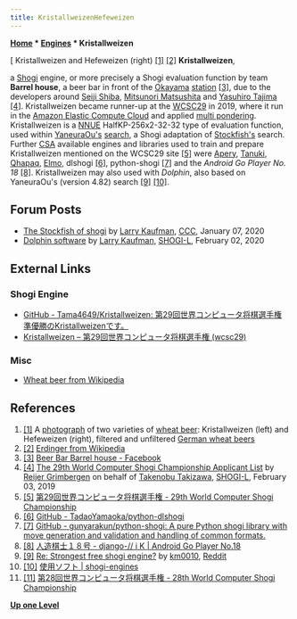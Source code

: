 ```yaml
---
title: KristallweizenHefeweizen
---
```

**[Home](Home "Home") \* [Engines](Engines "Engines") \* Kristallweizen**



[ Kristallweizen and Hefeweizen (right) <a id="cite-note-1" href="#cite-ref-1">[1]</a> <a id="cite-note-2" href="#cite-ref-2">[2]</a>
**Kristallweizen**,  

a [Shogi](Shogi "Shogi") engine, or more precisely a Shogi evaluation function by team **Barrel house**, a beer bar in front of the [Okayama](https://en.wikipedia.org/wiki/Okayama) [station](https://en.wikipedia.org/wiki/Okayama_Station) <a id="cite-note-3" href="#cite-ref-3">[3]</a>, 
due to the developers around [Seiji Shiba](index.php?title=Seiji_Shiba&action=edit&redlink=1 "Seiji Shiba (page does not exist)"), [Mitsunori Matsushita](index.php?title=Mitsunori_Matsushita&action=edit&redlink=1 "Mitsunori Matsushita (page does not exist)") and [Yasuhiro Tajima](Yasuhiro_Tajima "Yasuhiro Tajima") <a id="cite-note-4" href="#cite-ref-4">[4]</a>.
Kristallweizen became runner-up at the [WCSC29](index.php?title=WCSC29&action=edit&redlink=1 "WCSC29 (page does not exist)") in 2019, where it run in the [Amazon Elastic Compute Cloud](https://en.wikipedia.org/wiki/Amazon_Elastic_Compute_Cloud) and applied [multi pondering](Pondering "Pondering"). 
Kristallweizen is a [NNUE](NNUE "NNUE") HalfKP-256x2-32-32 type of evaluation function, used within [YaneuraOu's](YaneuraOu "YaneuraOu") [search](Search "Search"), a Shogi adaptation of [Stockfish's](Stockfish "Stockfish") search.
Further [CSA](CSA "CSA") available engines and libraries used to train and prepare Kristallweizen mentioned on the WCSC29 site <a id="cite-note-5" href="#cite-ref-5">[5]</a> 
were [Apery](Apery "Apery"), [Tanuki](index.php?title=Tanuki&action=edit&redlink=1 "Tanuki (page does not exist)"), [Qhapaq](index.php?title=Qhapaq&action=edit&redlink=1 "Qhapaq (page does not exist)"), [Elmo](index.php?title=Elmo&action=edit&redlink=1 "Elmo (page does not exist)"), dlshogi <a id="cite-note-6" href="#cite-ref-6">[6]</a>, python-shogi <a id="cite-note-7" href="#cite-ref-7">[7]</a> and the *Android Go Player No. 18* <a id="cite-note-8" href="#cite-ref-8">[8]</a>. 
Kristallweizen may also used with *Dolphin*, also based on YaneuraOu's (version 4.82) search <a id="cite-note-9" href="#cite-ref-9">[9]</a>
<a id="cite-note-10" href="#cite-ref-10">[10]</a>.



## Forum Posts


* [The Stockfish of shogi](http://talkchess.com/forum3/viewtopic.php?t=72754) by [Larry Kaufman](Larry_Kaufman "Larry Kaufman"), [CCC](CCC "CCC"), January 07, 2020
* [Dolphin software](https://groups.google.com/g/shogi-l/c/WG2qwzMh3C8/m/kzMeImwlAwAJ) by [Larry Kaufman](Larry_Kaufman "Larry Kaufman"), [SHOGI-L](Computer_Chess_Forums "Computer Chess Forums"), February 02, 2020


## External Links


### Shogi Engine


* [GitHub - Tama4649/Kristallweizen: 第29回世界コンピュータ将棋選手権 準優勝のKristallweizenです。](https://github.com/Tama4649/Kristallweizen/)
* [Kristallweizen – 第29回世界コンピュータ将棋選手権 (wcsc29)](http://sizer.main.jp/wcsc29/services/kristallweizen/)


### Misc


* [Wheat beer from Wikipedia](https://en.wikipedia.org/wiki/Wheat_beer)


## References


1. <a id="cite-ref-1" href="#cite-note-1">[1]</a> A [photograph](https://commons.wikimedia.org/wiki/File:Hefeweizen_and_kristallweizen.jpg) of two varieties of [wheat beer](https://en.wikipedia.org/wiki/Wheat_beer): Kristallweizen (left) and Hefeweizen (right), filtered and unfiltered [German wheat beers](https://en.wikipedia.org/wiki/Beer_in_Germany)
2. <a id="cite-ref-2" href="#cite-note-2">[2]</a> [Erdinger from Wikipedia](https://en.wikipedia.org/wiki/Erdinger)
3. <a id="cite-ref-3" href="#cite-note-3">[3]</a> [Beer Bar Barrel house - Facebook](https://www.facebook.com/Beer-Bar-Barrel-house-304149502997804/)
4. <a id="cite-ref-4" href="#cite-note-4">[4]</a> [The 29th World Computer Shogi Championship Applicant List](https://groups.google.com/d/msg/shogi-l/qL5i9rYFXyw/TqDOnZZSDAAJ) by [Reijer Grimbergen](Reijer_Grimbergen "Reijer Grimbergen") on behalf of [Takenobu Takizawa](Takenobu_Takizawa "Takenobu Takizawa"), [SHOGI-L](Computer_Chess_Forums "Computer Chess Forums"), February 03, 2019
5. <a id="cite-ref-5" href="#cite-note-5">[5]</a> [第29回世界コンピュータ将棋選手権 - 29th World Computer Shogi Championship](http://www2.computer-shogi.org/wcsc29/)
6. <a id="cite-ref-6" href="#cite-note-6">[6]</a> [GitHub - TadaoYamaoka/python-dlshogi](https://github.com/TadaoYamaoka/python-dlshogi)
7. <a id="cite-ref-7" href="#cite-note-7">[7]</a> [GitHub - gunyarakun/python-shogi: A pure Python shogi library with move generation and validation and handling of common formats.](https://github.com/gunyarakun/python-shogi)
8. <a id="cite-ref-8" href="#cite-note-8">[8]</a> [人造棋士１８号 - django-\/\/ i K | Android Go Player No.18](https://www.qhapaq.org/shogi/shogiwiki/softs/jk18/)
9. <a id="cite-ref-9" href="#cite-note-9">[9]</a> [Re: Strongest free shogi engine?](https://www.reddit.com/r/shogi/comments/ew3nic/strongest_free_shogi_engine/?sort=confidence) by [km0010](https://www.reddit.com/user/km0010/), [Reddit](https://en.wikipedia.org/wiki/Reddit)
10. <a id="cite-ref-10" href="#cite-note-10">[10]</a> [使用ソフト | shogi-engines](https://www.uuunuuun.com/blank-2)
11. <a id="cite-ref-11" href="#cite-note-11">[11]</a> [第28回世界コンピュータ将棋選手権 - 28th World Computer Shogi Championship](http://www2.computer-shogi.org/wcsc28/)

**[Up one Level](Engines "Engines")**







 

